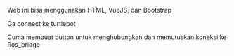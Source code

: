 Web ini bisa menggunakan HTML, VueJS, dan Bootstrap

Ga connect ke turtlebot

Cuma membuat button untuk menghubungkan dan memutuskan
koneksi ke Ros_bridge
